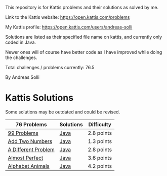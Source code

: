 This repository is for Kattis problems and their solutions as solved by me.

Link to the Kattis website: https://open.kattis.com/problems

My Kattis profile: https://open.kattis.com/users/andreas-solli

Solutions are listed as their specified file name on kattis, and currently only coded in Java.

Newer ones will of course have better code as I have improved while doing the challenges.

Total challenges / problems currently: 76.5

By Andreas Solli

# Kattis Solutions
Some solutions may be outdated and could be revised.

| 76 Problems | Solutions | Difficulty
| - | - | - |
| [99 Problems](https://open.kattis.com/problems/99problems) | [Java](https://github.com/minidomo/Kattis/blob/master/Java/10kindsofpeople.java) | 2.8 points
| [Add Two Numbers](https://open.kattis.com/problems/addtwonumbers) | [Java](https://github.com/minidomo/Kattis/blob/master/Java/2048.java) | 1.3 points
| [A Different Problem](https://open.kattis.com/problems/different) | [Java](https://github.com/aillos/kattis/blob/master/src/different.java) | 2.8 points
| [Almost Perfect](https://open.kattis.com/problems/almostperfect) | [Java](https://github.com/aillos/kattis/blob/master/src/almostperfect.java) | 3.6 points
| [Alphabet Animals](https://open.kattis.com/problems/alphabetanimals) | [Java](https://github.com/aillos/kattis/blob/master/src/alphabetanimals.java) | 4.2 points
